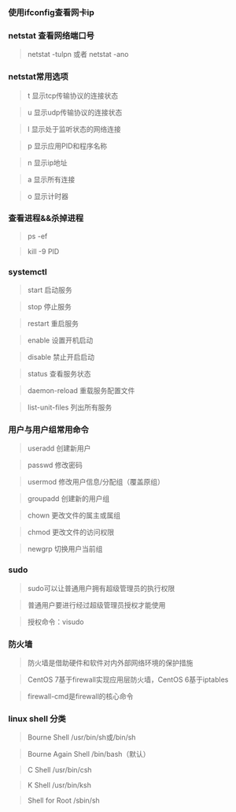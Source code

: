 ### 使用ifconfig查看网卡ip



### netstat 查看网络端口号

> netstat -tulpn 或者 netstat -ano

### netstat常用选项

> t	显示tcp传输协议的连接状态

> u	显示udp传输协议的连接状态

> l	显示处于监听状态的网络连接

> p	显示应用PID和程序名称

> n	显示ip地址

> a	显示所有连接

> o	显示计时器



### 查看进程&&杀掉进程

> ps -ef

> kill -9 PID



### systemctl

> start	启动服务

> stop	停止服务

> restart	重启服务

> enable	设置开机启动

> disable	禁止开启启动

> status	查看服务状态

> daemon-reload	重载服务配置文件

> list-unit-files	列出所有服务



### 用户与用户组常用命令

> useradd	创建新用户

> passwd	修改密码

> usermod	修改用户信息/分配组（覆盖原组）

> groupadd	创建新的用户组

> chown	更改文件的属主或属组

> chmod	更改文件的访问权限

> newgrp	切换用户当前组



### sudo

> sudo可以让普通用户拥有超级管理员的执行权限

> 普通用户要进行经过超级管理员授权才能使用

> 授权命令：visudo



### 防火墙

> 防火墙是借助硬件和软件对内外部网络环境的保护措施

> CentOS 7基于firewall实现应用层防火墙，CentOS 6基于iptables

> firewall-cmd是firewall的核心命令



### linux shell 分类

> Bourne Shell		/usr/bin/sh或/bin/sh

> Bourne Again Shell		/bin/bash（默认）

> C Shell		/usr/bin/csh

> K Shell		/usr/bin/ksh

> Shell for Root		/sbin/sh
